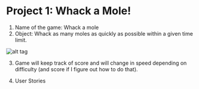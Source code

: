 # Project 1: Whack a Mole!

1. Name of the game: Whack a mole
2. Object: Whack as many moles as quickly as possible within a given time limit.


![alt tag](https://github.com/ajchan11/projectOne/blob/master/wireFrame1.png)


3. Game will keep track of score and will change in speed depending on difficulty (and score if I figure out how to do that).

4. User Stories 


